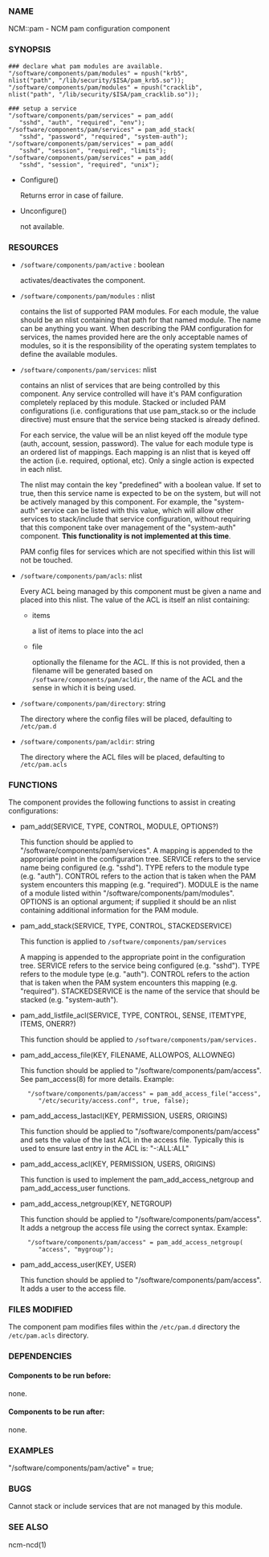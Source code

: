 ### NAME

NCM::pam - NCM pam configuration component

### SYNOPSIS

    ### declare what pam modules are available.
    "/software/components/pam/modules" = npush("krb5",
    nlist("path", "/lib/security/$ISA/pam_krb5.so"));
    "/software/components/pam/modules" = npush("cracklib",
    nlist("path", "/lib/security/$ISA/pam_cracklib.so"));

    ### setup a service
    "/software/components/pam/services" = pam_add(
       "sshd", "auth", "required", "env");
    "/software/components/pam/services" = pam_add_stack(
       "sshd", "password", "required", "system-auth");
    "/software/components/pam/services" = pam_add(
       "sshd", "session", "required", "limits");
    "/software/components/pam/services" = pam_add(
       "sshd", "session", "required", "unix");

- Configure()

    Returns
    error in case of failure.

- Unconfigure()

    not available.

### RESOURCES

- `/software/components/pam/active` : boolean

    activates/deactivates the component.

- `/software/components/pam/modules` : nlist

    contains the list of supported PAM modules. For each module, the value
    should be an nlist containing that path for that named module. The
    name can be anything you want. When describing the PAM configuration
    for services, the names provided here are the only acceptable names
    of modules, so it is the responsibility of the operating system
    templates to define the available modules.

- `/software/components/pam/services`: nlist

    contains an nlist of services that are being controlled by this
    component. Any service controlled will have it's PAM configuration
    completely replaced by this module. Stacked or included PAM
    configurations (i.e. configurations that use pam\_stack.so or the
    include directive) must ensure that the service being stacked is
    already defined.

    For each service, the value will be an nlist keyed off the module type
    (auth, account, session, password). The value for each module type is
    an ordered list of mappings. Each mapping is an nlist that is keyed
    off the action (i.e. required, optional, etc).  Only a single action
    is expected in each nlist.

    The nlist may contain the key "predefined" with a boolean value. If
    set to true, then this service name is expected to be on the system,
    but will not be actively managed by this component.  For example, the
    "system-auth" service can be listed with this value, which will allow
    other services to stack/include that service configuration, without
    requiring that this component take over management of the
    "system-auth" component. **This functionality is not implemented at
    this time**.

    PAM config files for services which are not specified within this list
    will not be touched.

- `/software/components/pam/acls`: nlist

    Every ACL being managed by this component must be given a name
    and placed into this nlist. The value of the ACL is itself an nlist containing:

    - items

        a list of items to place into the acl

    - file

        optionally the filename for the ACL. If this is not provided, then a filename
        will be generated based on `/software/components/pam/acldir`, the name of
        the ACL and the sense in which it is being used.

- `/software/components/pam/directory`: string

    The directory where the config files will be placed, defaulting to `/etc/pam.d`

- `/software/components/pam/acldir`: string

    The directory where the ACL files will be placed, defaulting to `/etc/pam.acls`

### FUNCTIONS

The component provides the following functions to assist in creating configurations:

- pam\_add(SERVICE, TYPE, CONTROL, MODULE, OPTIONS?)

    This function should be applied to
    "/software/components/pam/services". A mapping is appended to the
    appropriate point in the configuration tree. SERVICE refers to the
    service name being configured (e.g. "sshd"). TYPE refers to the module
    type (e.g. "auth"). CONTROL refers to the action that is taken when
    the PAM system encounters this mapping (e.g. "required"). MODULE is
    the name of a module listed within
    "/software/components/pam/modules". OPTIONS is an optional argument;
    if supplied it should be an nlist containing additional information
    for the PAM module.

- pam\_add\_stack(SERVICE, TYPE, CONTROL, STACKEDSERVICE)

    This function is applied to `/software/components/pam/services`

    A mapping is appended to the appropriate point in the configuration
    tree. SERVICE refers to the service being configured (e.g. "sshd").
    TYPE refers to the module type (e.g. "auth"). CONTROL refers to the
    action that is taken when the PAM system encounters this mapping
    (e.g. "required"). STACKEDSERVICE is the name of the service that
    should be stacked (e.g. "system-auth").

- pam\_add\_listfile\_acl(SERVICE, TYPE, CONTROL, SENSE, ITEMTYPE, ITEMS, ONERR?)

    This function should be applied to `/software/components/pam/services.`

- pam\_add\_access\_file(KEY, FILENAME, ALLOWPOS, ALLOWNEG)

    This function should be applied to "/software/components/pam/access".
    See pam\_access(8) for more details. Example:

        "/software/components/pam/access" = pam_add_access_file("access",
           "/etc/security/access.conf", true, false);

- pam\_add\_access\_lastacl(KEY, PERMISSION, USERS, ORIGINS)

    This function should be applied to "/software/components/pam/access"
    and sets the value of the last ACL in the access file. Typically this is used to ensure last entry in the ACL is: "-:ALL:ALL"

- pam\_add\_access\_acl(KEY, PERMISSION, USERS, ORIGINS)

    This function is used to implement the pam\_add\_access\_netgroup and
    pam\_add\_access\_user functions.

- pam\_add\_access\_netgroup(KEY, NETGROUP)

    This function should be applied to "/software/components/pam/access".
    It adds a netgroup the access file using the correct syntax. Example:

        "/software/components/pam/access" = pam_add_access_netgroup(
           "access", "mygroup");

- pam\_add\_access\_user(KEY, USER)

    This function should be applied to "/software/components/pam/access".
    It adds a user to the access file.

### FILES MODIFIED

The component pam modifies files within the `/etc/pam.d` directory the `/etc/pam.acls` directory.

### DEPENDENCIES

#### Components to be run before:

none.

#### Components to be run after:

none.

### EXAMPLES

"/software/components/pam/active" = true;

### BUGS

Cannot stack or include services that are not managed by this module.

### SEE ALSO

ncm-ncd(1)
